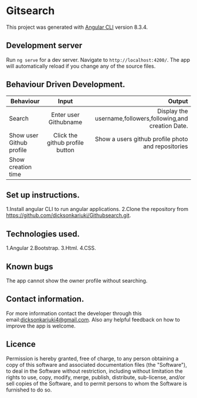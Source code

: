 # Gitsearch

This project was generated with [Angular CLI](https://github.com/angular/angular-cli) version 8.3.4.

## Development server

Run `ng serve` for a dev server. Navigate to `http://localhost:4200/`. The app will automatically reload if you change any of the source files.

## Behaviour Driven Development.

| Behaviour                |              Input              |                                                      Output |
| ------------------------ | :-----------------------------: | ----------------------------------------------------------: |
| Search                   |      Enter user Githubname      | Display the username,followers,following,and creation Date. |
| Show user Github profile | Click the github profile button |          Show a users github profile photo and repositories |
| Show creation time       |                                 |                                                             |

## Set up instructions.

1.Install angular CLI to run angular applications.
2.Clone the repository from https://github.com/dicksonkariuki/Githubsearch.git.

## Technologies used.

1.Angular
2.Bootstrap.
3.Html.
4.CSS.

## Known bugs

The app cannot show the owner profile without searching.

## Contact information.

For more information contact the developer through this email:dicksonkariuki4@gmail.com. Also any helpful feedback on how to improve the app is welcome.

## Licence

Permission is hereby granted, free of charge, to any person obtaining a copy of this software and associated documentation files (the "Software"), to deal in the Software without restriction, including without limitation the rights to use, copy, modify, merge, publish, distribute, sub-license, and/or sell copies of the Software, and to permit persons to whom the Software is furnished to do so.
